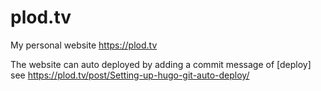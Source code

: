 plod.tv
=======

My personal website https://plod.tv

The website can auto deployed by adding a commit message of [deploy] see https://plod.tv/post/Setting-up-hugo-git-auto-deploy/
